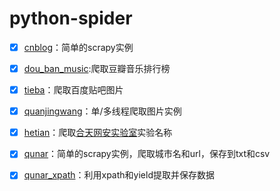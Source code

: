 # python-spider
- [x] [cnblog](https://github.com/DropsDevopsOrg/ECommerceCrawlers/tree/master/cnblog)：简单的scrapy实例

- [x] [dou_ban_music](https://github.com/liangweiyang/python-spider/tree/master/dou_bai_yin_yue "dou_ban_music"):爬取豆瓣音乐排行榜

- [x] [tieba](https://github.com/liangweiyang/python-spider/tree/master/tieba)：爬取百度贴吧图片

- [x] [quanjingwang](https://github.com/liangweiyang/python-spider/tree/master/quanjingwang)：单/多线程爬取图片实例

- [x] [hetian](https://github.com/liangweiyang/python-spider/tree/master/hetian)：爬取[合天网安实验室](http://www.hetianlab.com/onlineExperiment.jsp)实验名称

- [x] [qunar](https://github.com/liangweiyang/python-spider/tree/master/qunar)：简单的scrapy实例，爬取城市名和url，保存到txt和csv

- [x] [qunar_xpath](https://github.com/liangweiyang/python-spider/tree/master/qunar_xpath)：利用xpath和yield提取并保存数据